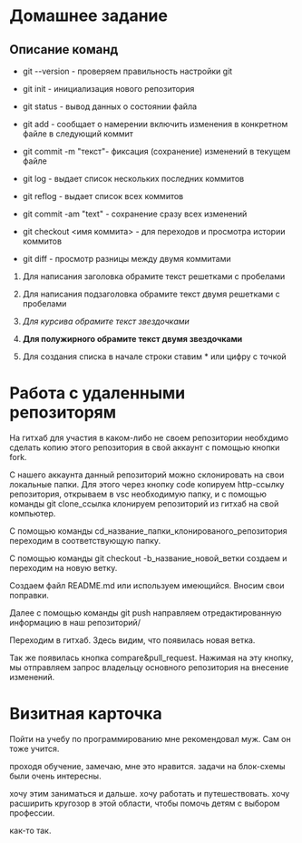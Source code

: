 # Домашнее задание #

## Описание команд ##

* git --version - проверяем правильность настройки git

* git init - инициализация нового репозитория

* git status - вывод данных о состоянии файла

* git add - сообщает о намерении включить изменения в конкретном файле в следующий коммит

* git commit -m "текст"- фиксация (сохранение) изменений в текущем файле

* git log - выдает список нескольких последних коммитов

* git reflog - выдает список всех коммитов

* git commit -am "text" - сохранение сразу всех изменений
* git checkout <имя коммита> - для переходов и просмотра истории коммитов
* git diff - просмотр разницы между двумя коммитами


1. Для написания заголовка обрамите текст решетками с пробелами

2. Для написания подзаголовка обрамите текст двумя решетками с пробелами

3. *Для курсива обрамите текст звездочками*

4. **Для полужирного обрамите текст двумя звездочками**

5. Для создания списка в начале строки ставим * или цифру с точкой

# Работа с удаленными репозиторям

На гитхаб для участия в каком-либо не своем  репозитории необхдимо сделать копию этого репозитория в свой аккаунт с помощью кнопки fork. 

С нашего аккаунта данный репозиторий можно склонировать на свои локальные папки. Для этого 
через кнопку code копируем http-ссылку репозитория,
открываем в vsc необходимую папку, и с помощью команды git clone_ссылка клонируем репозиторий из гитхаб на свой компьютер.

С помощью команды сd_название_папки_клонированого_репозитория переходим в соответствующую папку.

С помощью команды git checkout -b_название_новой_ветки создаем и переходим на новую ветку.

Создаем файл README.md  или используем имеющийся. Вносим свои поправки.

Далее с помощью команды git push направляем отредактированную информацию в наш репозиторий/

Переходим в гитхаб. Здесь видим, что появилась новая ветка. 

Так же появилась кнопка compare&pull_request. Нажимая на эту кнопку, мы отправляем запрос владельцу основного репозитория на внесение изменений. 

# Визитная карточка #

Пойти на учебу по программированию мне рекомендовал муж. Сам он тоже учится. 

проходя обучение, замечаю, мне это нравится. задачи на блок-схемы были очень интересны.

хочу этим заниматься и дальше. хочу работать и путешествовать. хочу расширить кругозор в этой области, чтобы помочь детям с выбором профессии.

как-то так.